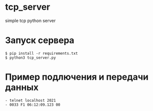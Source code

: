 # tcp_server
simple tcp python server

# Запуск сервера
```
$ pip install -r requirements.txt
$ python3 tcp_server.py
```

# Пример подлючения и передачи данных
```
- telnet localhost 2021
- 0033 F1 06:12:09.123 00
```
